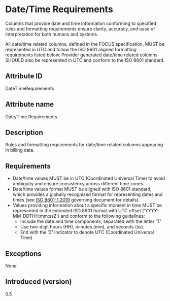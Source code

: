 # Date/Time Requirements

Columns that provide date and time information conforming to specified rules and formatting requirements ensure clarity, accuracy, and ease of interpretation for both humans and systems.

All date/time related columns, defined in the FOCUS specification, MUST be represented in UTC and follow the ISO 8601 aligned formatting requirements listed below. Provider generated date/time related columns SHOULD also be represented in UTC and conform to the ISO 8601 standard.

## Attribute ID

DateTimeRequirements

## Attribute name

Date/Time Requirements

## Description

Rules and formatting requirements for date/time related columns appearing in billing data.

## Requirements

* Date/time values MUST be in UTC (Coordinated Universal Time) to avoid ambiguity and ensure consistency across different time zones.
* Date/time values format MUST be aligned with ISO 8601 standard, which provides a globally recognized format for representing dates and times (see [ISO 8601-1:2019](https://www.iso.org/standard/70907.html) governing document for details).
* Values providing information about a specific moment in time MUST be represented in the extended ISO 8601 format with UTC offset ('YYYY-MM-DDTHH:mm:ssZ') and conform to the following guidelines:
  * Include the date and time components, separated with the letter 'T'
  * Use two-digit hours (HH), minutes (mm), and seconds (ss).
  * End with the 'Z' indicator to denote UTC (Coordinated Universal Time)

## Exceptions

None

## Introduced (version)

0.5

